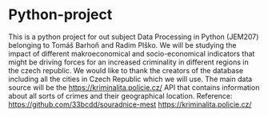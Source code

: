 # Python-project
This is a python project for out subject Data Processing in Python (JEM207) belonging to Tomáš Barhoň and Radim Plško.
We will be studying the impact of different makroeconomical and socio-economical indicators that might be driving forces for an increased criminality in different regions in the czech republic.
We would like to thank the creators of the database including all the cities in Czech Republic which we will use.
The main data source will be the https://kriminalita.policie.cz/ API that contains information about all sorts of crimes and their geographical location.
Reference:
https://github.com/33bcdd/souradnice-mest
https://kriminalita.policie.cz/
